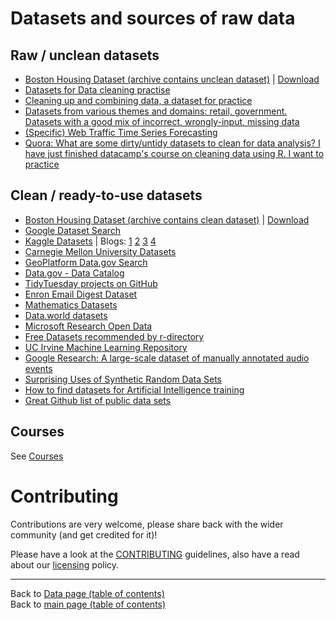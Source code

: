 # Datasets and sources of raw data

## Raw / unclean datasets

- [Boston Housing Dataset (archive contains unclean dataset)](https://github.com/neomatrix369/awesome-ai-ml-dl/releases/tag/v0.1) | [Download](https://github.com/neomatrix369/awesome-ai-ml-dl/releases/download/v0.1/boston_housing_dataset.zip)
- [Datasets for Data cleaning practise](https://makingnoiseandhearingthings.com/2018/04/19/datasets-for-data-cleaning-practice/)
- [Cleaning up and combining data, a dataset for practice](https://www.r-bloggers.com/cleaning-up-and-combining-data-a-dataset-for-practice/)
- [Datasets from various themes and domains: retail, government. Datasets with a good mix of incorrect, wrongly-input, missing data](https://www.ud-intl.com/dataset)
- [(Specific) Web Traffic Time Series Forecasting](https://www.kaggle.com/c/web-traffic-time-series-forecasting)
- [Quora: What are some dirty/untidy datasets to clean for data analysis? I have just finished datacamp's course on cleaning data using R. I want to practice](https://www.quora.com/What-are-some-dirty-untidy-datasets-to-clean-for-data-analysis-I-have-just-finished-datacamps-course-on-cleaning-data-using-R-I-want-to-practice)

## Clean / ready-to-use datasets

- [Boston Housing Dataset (archive contains clean dataset)](https://github.com/neomatrix369/awesome-ai-ml-dl/releases/tag/v0.1) | [Download](https://github.com/neomatrix369/awesome-ai-ml-dl/releases/download/v0.1/boston_housing_dataset.zip)
- [Google Dataset Search](https://toolbox.google.com/datasetsearch)
- [Kaggle Datasets](https://www.kaggle.com/datasets) | Blogs: [1](https://towardsdatascience.com/interesting-datasets-on-kaggle-com-3a4a250b0b85) [2](http://blog.kaggle.com/2016/01/19/introducing-kaggle-datasets/) [3](https://medium.com/@benhamner/introducing-kaggle-datasets-a935f9f76f5) [4](https://stackoverflow.com/questions/52681196/kaggle-datasets-into-jupyter-notebook)
- [Carnegie Mellon University Datasets](http://lib.stat.cmu.edu/datasets/)
- [GeoPlatform Data.gov Search ](https://data.geoplatform.gov/)
- [Data.gov - Data Catalog](https://catalog.data.gov/dataset)
- [TidyTuesday projects on GitHub](https://github.com/rfordatascience/tidytuesday)
- [Enron Email Digest Dataset](https://www.cs.cmu.edu/~enron/)
- [Mathematics Datasets](https://github.com/deepmind/mathematics_dataset)
- [Data.world datasets](https://data.world)
- [Microsoft Research Open Data](https://msropendata.com/)
- [Free Datasets recommended by r-directory](https://r-dir.com/reference/datasets.html)
- [UC Irvine Machine Learning Repository](https://archive.ics.uci.edu/ml/index.php)
- [Google Research: A large-scale dataset of manually annotated audio events](https://research.google.com/audioset/index.html)
- [Surprising Uses of Synthetic Random Data Sets](https://www.linkedin.com/posts/data-science-central_surprising-uses-of-synthetic-random-data-activity-6612404601515765760-J0AY)
- [How to find datasets for Artificial Intelligence training](https://medium.com/shallow-thoughts-about-deep-learning/how-to-find-datasets-for-artificial-intelligence-9131b2e72e88?fbclid=IwAR1up1xYvKUX4-7DJFs62hTqrfhfLuY9TdNXK56mnmTiUocvv0hgPj6vf4k)
- [Great Github list of public data sets](https://www.linkedin.com/posts/data-science-central_great-github-list-of-public-data-sets-activity-6620739516317646849-YMxO)

## Courses

See [Courses](../courses.md#courses)

# Contributing

Contributions are very welcome, please share back with the wider community (and get credited for it)!

Please have a look at the [CONTRIBUTING](../CONTRIBUTING.md) guidelines, also have a read about our [licensing](../LICENSE.md) policy.

---

Back to [Data page (table of contents)](README.md)</br>
Back to [main page (table of contents)](../README.md)
